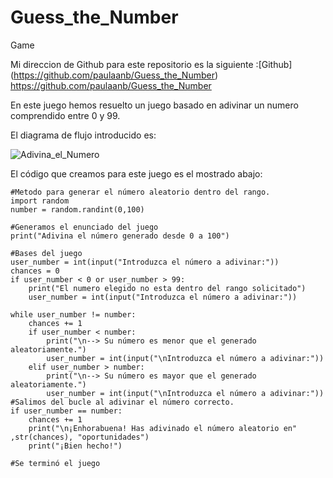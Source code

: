 # Guess_the_Number
Game

Mi direccion de Github para este repositorio es la siguiente :[Github] (https://github.com/paulaanb/Guess_the_Number)
https://github.com/paulaanb/Guess_the_Number

En este juego hemos resuelto un juego basado en adivinar un numero comprendido entre 0 y 99.

El diagrama de flujo introducido es:

![Adivina_el_Numero](https://user-images.githubusercontent.com/91721496/140508292-653fd739-13ba-40da-be41-bf68bcc0ab2e.jpg)

El código que creamos para este juego es el mostrado abajo:

```#Creamos el juego donde el jugador debe intoducir un número aleatorio entre 0 y 100, debiendo adivinar dicho número.
#Metodo para generar el número aleatorio dentro del rango.
import random
number = random.randint(0,100)

#Generamos el enunciado del juego
print("Adivina el número generado desde 0 a 100")

#Bases del juego
user_number = int(input("Introduzca el número a adivinar:"))
chances = 0
if user_number < 0 or user_number > 99:
    print("El numero elegido no esta dentro del rango solicitado")
    user_number = int(input("Introduzca el número a adivinar:"))
    
while user_number != number:
    chances += 1
    if user_number < number:
        print("\n--> Su número es menor que el generado aleatoriamente.")
        user_number = int(input("\nIntroduzca el número a adivinar:"))
    elif user_number > number:
        print("\n--> Su número es mayor que el generado aleatoriamente.")
        user_number = int(input("\nIntroduzca el número a adivinar:"))
#Salimos del bucle al adivinar el número correcto.
if user_number == number:
    chances += 1
    print("\n¡Enhorabuena! Has adivinado el número aleatorio en" ,str(chances), "oportunidades")
    print("¡Bien hecho!")  
        
#Se terminó el juego
